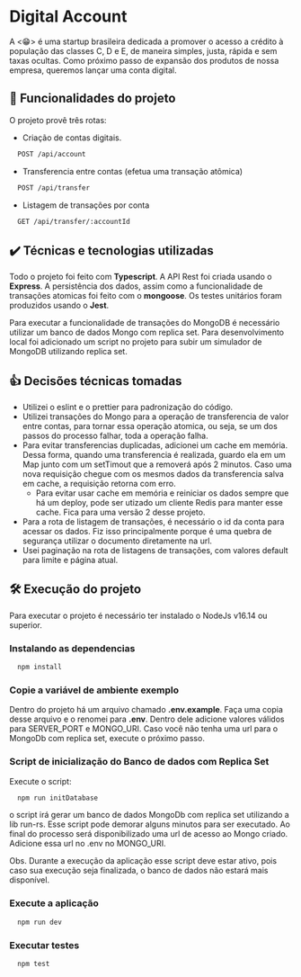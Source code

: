 # Digital Account

A <😁> é uma startup brasileira dedicada a promover o acesso a crédito à população das classes C, D e E, de maneira simples, justa, rápida e sem taxas ocultas.
Como próximo passo de expansão dos produtos de nossa empresa, queremos lançar uma conta digital.

## 🔨 Funcionalidades do projeto

O projeto provê três rotas:

- Criação de contas digitais.
```bash
  POST /api/account
```
- Transferencia entre contas (efetua uma transação atômica)
```bash
  POST /api/transfer
```
- Listagem de transações por conta
```bash
  GET /api/transfer/:accountId
```

## ✔️ Técnicas e tecnologias utilizadas

Todo o projeto foi feito com **Typescript**.
A API Rest foi criada usando o **Express**.
A persistência dos dados, assim como a funcionalidade de transações atomicas foi feito com o **mongoose**.
Os testes unitários foram produzidos usando o **Jest**.

Para executar a funcionalidade de transações do MongoDB é necessário utilizar um banco de dados Mongo com replica set. Para desenvolvimento local foi adicionado um script no projeto para subir um simulador de MongoDB utilizando replica set.

## 👍 Decisões técnicas tomadas

- Utilizei o eslint e o prettier para padronização do código.
- Utilizei transações do Mongo para a operação de transferencia de valor entre contas, para tornar essa operação atomica, ou seja, se um dos passos do processo falhar, toda a operação falha.
- Para evitar transferencias duplicadas, adicionei um cache em memória. Dessa forma, quando uma transferencia é realizada, guardo ela em um Map junto com um setTimout que a removerá após 2 minutos. Caso uma nova requisição chegue com os mesmos dados da transferencia salva em cache, a requisição retorna com erro.
  - Para evitar usar cache em memória e reiniciar os dados sempre que há um deploy, pode ser utizado um cliente Redis para manter esse cache. Fica para uma versão 2 desse projeto.
- Para a rota de listagem de transações, é necessário o id da conta para acessar os dados. Fiz isso principalmente porque é uma quebra de segurança utilizar o documento diretamente na url.
- Usei paginação na rota de listagens de transações, com valores default para limite e página atual.

## 🛠️ Execução do projeto

Para executar o projeto é necessário ter instalado o NodeJs v16.14 ou superior.

### Instalando as dependencias

```bash
  npm install
```

### Copie a variável de ambiente exemplo

Dentro do projeto há um arquivo chamado **.env.example**. Faça uma copia desse arquivo e o renomei para **.env**. Dentro dele adicione valores válidos para SERVER_PORT e MONGO_URI. Caso você não tenha uma url para o MongoDb com replica set, execute o próximo passo.

### Script de inicialização do Banco de dados com Replica Set

Execute o script:

```bash
  npm run initDatabase
```

o script irá gerar um banco de dados MongoDb com replica set utilizando a lib run-rs. Esse script pode demorar alguns minutos para ser executado. Ao final do processo será disponibilizado uma url de acesso ao Mongo criado. Adicione essa url no .env no MONGO_URI.

Obs. Durante a execução da aplicação esse script deve estar ativo, pois caso sua execução seja finalizada, o banco de dados não estará mais disponível.

### Execute a aplicação

```bash
  npm run dev
```

### Executar testes

```bash
  npm test
```
